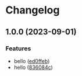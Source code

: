 # Changelog

## 1.0.0 (2023-09-01)


### Features

* bello ([ed0ffeb](https://github.com/kalosisz/rel3/commit/ed0ffeba0d156c26fd804bcd4aa235b12d80f1e2))
* hello ([836084c](https://github.com/kalosisz/rel3/commit/836084cd4b854f161a66f1c6e3607d72509bf825))
